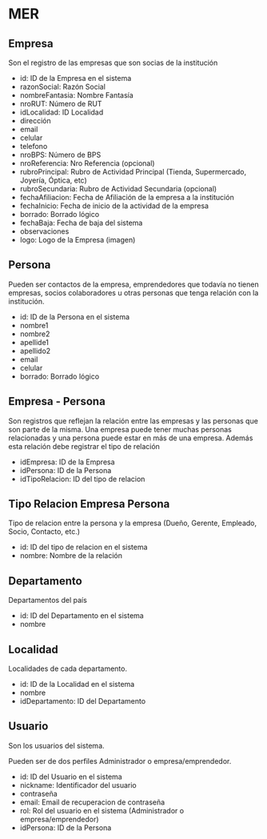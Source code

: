 # MER

## Empresa

Son el registro de las empresas que son socias de la institución

- id: ID de la Empresa en el sistema
- razonSocial: Razón Social
- nombreFantasia: Nombre Fantasía
- nroRUT: Número de RUT
- idLocalidad: ID Localidad
- dirección
- email
- celular
- telefono
- nroBPS: Número de BPS
- nroReferencia: Nro Referencia (opcional)
- rubroPrincipal: Rubro de Actividad Principal (Tienda, Supermercado, Joyería, Óptica, etc)
- rubroSecundaria: Rubro de Actividad Secundaria (opcional)
- fechaAfiliacion: Fecha de Afiliación de la empresa a la institución
- fechaInicio: Fecha de inicio de la actividad de la empresa
- borrado: Borrado lógico
- fechaBaja: Fecha de baja del sistema
- observaciones
- logo: Logo de la Empresa (imagen)

## Persona

Pueden ser contactos de la empresa, emprendedores que todavía no tienen empresas, socios colaboradores u otras personas que tenga relación con la institución.

- id: ID de la Persona en el sistema
- nombre1
- nombre2
- apellide1
- apellido2
- email
- celular
- borrado: Borrado lógico

## Empresa - Persona

Son registros que reflejan la relación entre las empresas y las personas que son parte de la misma.
Una empresa puede tener muchas personas relacionadas y una persona puede estar en más de una empresa. Además esta relación debe registrar el tipo de relación

- idEmpresa: ID de la Empresa
- idPersona: ID de la Persona
- idTipoRelacion: ID del tipo de relacion

## Tipo Relacion Empresa Persona

Tipo de relacion entre la persona y la empresa
(Dueño, Gerente, Empleado, Socio, Contacto, etc.)

- id: ID del tipo de relacion en el sistema
- nombre: Nombre de la relación

## Departamento

Departamentos del país

- id: ID del Departamento en el sistema
- nombre

## Localidad

Localidades de cada departamento.

- id: ID de la Localidad en el sistema
- nombre
- idDepartamento: ID del Departamento

## Usuario

Son los usuarios del sistema.

Pueden ser de dos perfiles Administrador o empresa/emprendedor.

- id: ID del Usuario en el sistema
- nickname: Identificador del usuario
- contraseña
- email: Email de recuperacion de contraseña
- rol: Rol del usuario en el sistema (Administrador o empresa/emprendedor)
- idPersona: ID de la Persona
